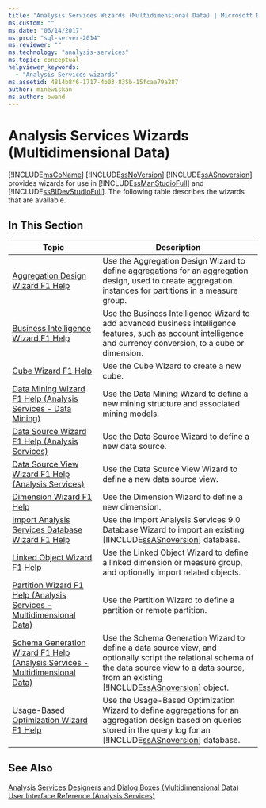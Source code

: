 ```yaml
---
title: "Analysis Services Wizards (Multidimensional Data) | Microsoft Docs"
ms.custom: ""
ms.date: "06/14/2017"
ms.prod: "sql-server-2014"
ms.reviewer: ""
ms.technology: "analysis-services"
ms.topic: conceptual
helpviewer_keywords: 
  - "Analysis Services wizards"
ms.assetid: 4814b8f6-1717-4b03-835b-15fcaa79a287
author: minewiskan
ms.author: owend
---
```

# Analysis Services Wizards (Multidimensional Data)
  [!INCLUDE[msCoName](../includes/msconame-md.md)] [!INCLUDE[ssNoVersion](../includes/ssnoversion-md.md)] [!INCLUDE[ssASnoversion](../includes/ssasnoversion-md.md)] provides wizards for use in [!INCLUDE[ssManStudioFull](../includes/ssmanstudiofull-md.md)] and [!INCLUDE[ssBIDevStudioFull](../includes/ssbidevstudiofull-md.md)]. The following table describes the wizards that are available.  
  
## In This Section  
  
|Topic|Description|  
|-----------|-----------------|  
|[Aggregation Design Wizard F1 Help](aggregation-design-wizard-f1-help.md)|Use the Aggregation Design Wizard to define aggregations for an aggregation design, used to create aggregation instances for partitions in a measure group.|  
|[Business Intelligence Wizard F1 Help](business-intelligence-wizard-f1-help.md)|Use the Business Intelligence Wizard to add advanced business intelligence features, such as account intelligence and currency conversion, to a cube or dimension.|  
|[Cube Wizard F1 Help](cube-wizard-f1-help.md)|Use the Cube Wizard to create a new cube.|  
|[Data Mining Wizard F1 Help &#40;Analysis Services - Data Mining&#41;](data-mining-wizard-f1-help-analysis-services-data-mining.md)|Use the Data Mining Wizard to define a new mining structure and associated mining models.|  
|[Data Source Wizard F1 Help &#40;Analysis Services&#41;](data-source-wizard-f1-help-analysis-services.md)|Use the Data Source Wizard to define a new data source.|  
|[Data Source View Wizard F1 Help &#40;Analysis Services&#41;](data-source-view-wizard-f1-help-analysis-services.md)|Use the Data Source View Wizard to define a new data source view.|  
|[Dimension Wizard F1 Help](dimension-wizard-f1-help.md)|Use the Dimension Wizard to define a new dimension.|  
|[Import Analysis Services Database Wizard F1 Help](import-analysis-services-database-wizard-f1-help.md)|Use the Import Analysis Services 9.0 Database Wizard to import an existing [!INCLUDE[ssASnoversion](../includes/ssasnoversion-md.md)] database.|  
|[Linked Object Wizard F1 Help](linked-object-wizard-f1-help.md)|Use the Linked Object Wizard to define a linked dimension or measure group, and optionally import related objects.|  
|[Partition Wizard F1 Help &#40;Analysis Services - Multidimensional Data&#41;](partition-wizard-f1-help-analysis-services-multidimensional-data.md)|Use the Partition Wizard to define a partition or remote partition.|  
|[Schema Generation Wizard F1 Help &#40;Analysis Services - Multidimensional Data&#41;](schema-generation-wizard-f1-help-analysis-services-multidimensional-data.md)|Use the Schema Generation Wizard to define a data source view, and optionally script the relational schema of the data source view to a data source, from an existing [!INCLUDE[ssASnoversion](../includes/ssasnoversion-md.md)] object.|  
|[Usage-Based Optimization Wizard F1 Help](usage-based-optimization-wizard-f1-help.md)|Use the Usage-Based Optimization Wizard to define aggregations for an aggregation design based on queries stored in the query log for an [!INCLUDE[ssASnoversion](../includes/ssasnoversion-md.md)] database.|  
  
## See Also  
 [Analysis Services Designers and Dialog Boxes &#40;Multidimensional Data&#41;](analysis-services-designers-and-dialog-boxes-multidimensional-data.md)   
 [User Interface Reference &#40;Analysis Services&#41;](user-interface-reference-analysis-services.md)  
  
  
